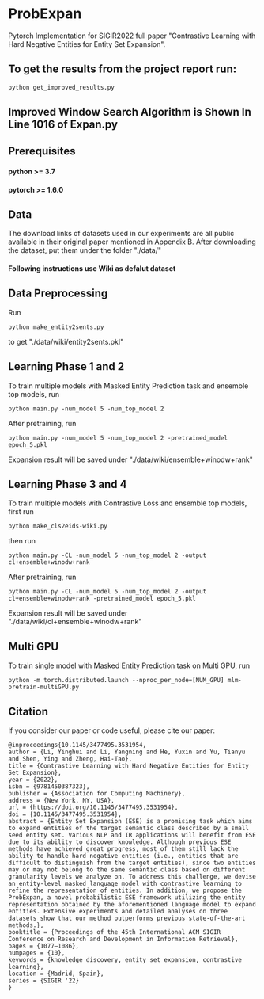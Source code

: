 # ProbExpan

Pytorch Implementation for SIGIR2022 full paper "Contrastive Learning with Hard Negative Entities for Entity Set Expansion".

## To get the results from the project report run:

```bash
python get_improved_results.py
```

## Improved Window Search Algorithm is Shown In Line 1016 of Expan.py

## Prerequisites
#### python >= 3.7
#### pytorch >= 1.6.0

## Data

The download links of datasets used in our experiments are all public available in their original paper mentioned in Appendix B. After downloading the dataset, put them under the folder "./data/"

#### Following instructions use Wiki as defalut dataset

## Data Preprocessing

Run
```
python make_entity2sents.py
```
to get "./data/wiki/entity2sents.pkl"

## Learning Phase 1 and 2 

To train multiple models with Masked Entity Prediction task and ensemble top models, run
```
python main.py -num_model 5 -num_top_model 2
```

After pretraining, run
```
python main.py -num_model 5 -num_top_model 2 -pretrained_model epoch_5.pkl
```

Expansion result will be saved under "./data/wiki/ensemble+winodw+rank"

## Learning Phase 3 and 4

To train multiple models with Contrastive Loss and ensemble top models, first run
```
python make_cls2eids-wiki.py
```

then run 
```
python main.py -CL -num_model 5 -num_top_model 2 -output cl+ensemble+winodw+rank
```

After pretraining, run
```
python main.py -CL -num_model 5 -num_top_model 2 -output cl+ensemble+winodw+rank -pretrained_model epoch_5.pkl
```

Expansion result will be saved under "./data/wiki/cl+ensemble+winodw+rank"

## Multi GPU

To train single model with Masked Entity Prediction task on Multi GPU, run
```
python -m torch.distributed.launch --nproc_per_node=[NUM_GPU] mlm-pretrain-multiGPU.py
```



## Citation

If you consider our paper or code useful, please cite our paper:

```
@inproceedings{10.1145/3477495.3531954,
author = {Li, Yinghui and Li, Yangning and He, Yuxin and Yu, Tianyu and Shen, Ying and Zheng, Hai-Tao},
title = {Contrastive Learning with Hard Negative Entities for Entity Set Expansion},
year = {2022},
isbn = {9781450387323},
publisher = {Association for Computing Machinery},
address = {New York, NY, USA},
url = {https://doi.org/10.1145/3477495.3531954},
doi = {10.1145/3477495.3531954},
abstract = {Entity Set Expansion (ESE) is a promising task which aims to expand entities of the target semantic class described by a small seed entity set. Various NLP and IR applications will benefit from ESE due to its ability to discover knowledge. Although previous ESE methods have achieved great progress, most of them still lack the ability to handle hard negative entities (i.e., entities that are difficult to distinguish from the target entities), since two entities may or may not belong to the same semantic class based on different granularity levels we analyze on. To address this challenge, we devise an entity-level masked language model with contrastive learning to refine the representation of entities. In addition, we propose the ProbExpan, a novel probabilistic ESE framework utilizing the entity representation obtained by the aforementioned language model to expand entities. Extensive experiments and detailed analyses on three datasets show that our method outperforms previous state-of-the-art methods.},
booktitle = {Proceedings of the 45th International ACM SIGIR Conference on Research and Development in Information Retrieval},
pages = {1077–1086},
numpages = {10},
keywords = {knowledge discovery, entity set expansion, contrastive learning},
location = {Madrid, Spain},
series = {SIGIR '22}
}
```